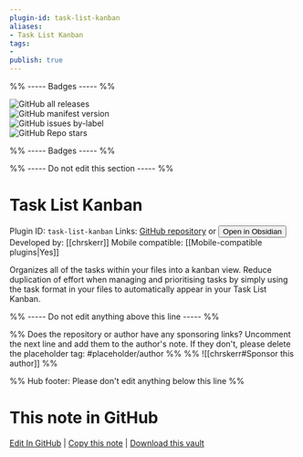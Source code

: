 ```yaml
---
plugin-id: task-list-kanban
aliases:
- Task List Kanban
tags: 
- 
publish: true
---
```


%% ----- Badges ----- %%

![GitHub all releases](https://img.shields.io/github/downloads/chrskerr/task-list-kanban/total?color=573E7A&logo=github&style=for-the-badge)   
![GitHub manifest version](https://img.shields.io/github/manifest-json/v/chrskerr/task-list-kanban?color=573E7A&logo=github&style=for-the-badge)   
![GitHub issues by-label](https://img.shields.io/github/issues/chrskerr/task-list-kanban/help%20wanted?color=573E7A&logo=github&style=for-the-badge)   
![GitHub Repo stars](https://img.shields.io/github/stars/chrskerr/task-list-kanban?color=573E7A&logo=github&style=for-the-badge)

%% ----- Badges ----- %%

%% ----- Do not edit this section ----- %%

# Task List Kanban

Plugin ID: `task-list-kanban`
Links: [GitHub repository](https://github.com/chrskerr/task-list-kanban) or [<button id=HH>Open in Obsidian</button>](obsidian://show-plugin?id=task-list-kanban)
Developed by: [[chrskerr]]
Mobile compatible: [[Mobile-compatible plugins|Yes]]

Organizes all of the tasks within your files into a kanban view. Reduce duplication of effort when managing and prioritising tasks by simply using the task format in your files to automatically appear in your Task List Kanban.

%% ----- Do not edit anything above this line ----- %% 

%% Does the repository or author have any sponsoring links? Uncomment the next line and add them to the author's note. If they don't, please delete the placeholder tag: #placeholder/author %%
%% ![[chrskerr#Sponsor this author]] %%

%% Hub footer: Please don't edit anything below this line %%

# This note in GitHub

<span class="git-footer">[Edit In GitHub](https://github.dev/obsidian-community/obsidian-hub/blob/main/02%20-%20Community%20Expansions/02.05%20All%20Community%20Expansions/Plugins/task-list-kanban.md "git-hub-edit-note") | [Copy this note](https://raw.githubusercontent.com/obsidian-community/obsidian-hub/main/02%20-%20Community%20Expansions/02.05%20All%20Community%20Expansions/Plugins/task-list-kanban.md "git-hub-copy-note") | [Download this vault](https://github.com/obsidian-community/obsidian-hub/archive/refs/heads/main.zip "git-hub-download-vault") </span>
